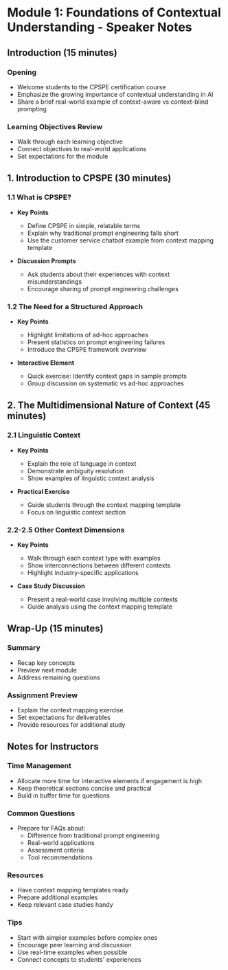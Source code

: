 # Module 1: Foundations of Contextual Understanding - Speaker Notes

## Introduction (15 minutes)

### Opening
- Welcome students to the CPSPE certification course
- Emphasize the growing importance of contextual understanding in AI
- Share a brief real-world example of context-aware vs context-blind prompting

### Learning Objectives Review
- Walk through each learning objective
- Connect objectives to real-world applications
- Set expectations for the module

## 1. Introduction to CPSPE (30 minutes)

### 1.1 What is CPSPE?
- **Key Points**
  - Define CPSPE in simple, relatable terms
  - Explain why traditional prompt engineering falls short
  - Use the customer service chatbot example from context mapping template
  
- **Discussion Prompts**
  - Ask students about their experiences with context misunderstandings
  - Encourage sharing of prompt engineering challenges

### 1.2 The Need for a Structured Approach
- **Key Points**
  - Highlight limitations of ad-hoc approaches
  - Present statistics on prompt engineering failures
  - Introduce the CPSPE framework overview
  
- **Interactive Element**
  - Quick exercise: Identify context gaps in sample prompts
  - Group discussion on systematic vs ad-hoc approaches

## 2. The Multidimensional Nature of Context (45 minutes)

### 2.1 Linguistic Context
- **Key Points**
  - Explain the role of language in context
  - Demonstrate ambiguity resolution
  - Show examples of linguistic context analysis
  
- **Practical Exercise**
  - Guide students through the context mapping template
  - Focus on linguistic context section

### 2.2-2.5 Other Context Dimensions
- **Key Points**
  - Walk through each context type with examples
  - Show interconnections between different contexts
  - Highlight industry-specific applications
  
- **Case Study Discussion**
  - Present a real-world case involving multiple contexts
  - Guide analysis using the context mapping template

## Wrap-Up (15 minutes)

### Summary
- Recap key concepts
- Preview next module
- Address remaining questions

### Assignment Preview
- Explain the context mapping exercise
- Set expectations for deliverables
- Provide resources for additional study

## Notes for Instructors

### Time Management
- Allocate more time for interactive elements if engagement is high
- Keep theoretical sections concise and practical
- Build in buffer time for questions

### Common Questions
- Prepare for FAQs about:
  - Difference from traditional prompt engineering
  - Real-world applications
  - Assessment criteria
  - Tool recommendations

### Resources
- Have context mapping templates ready
- Prepare additional examples
- Keep relevant case studies handy

### Tips
- Start with simpler examples before complex ones
- Encourage peer learning and discussion
- Use real-time examples when possible
- Connect concepts to students' experiences 